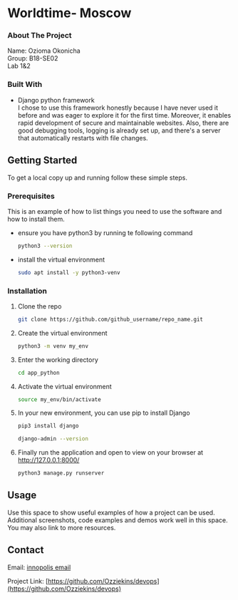 # Worldtime- Moscow

### About The Project

Name: Ozioma Okonicha  
Group: B18-SE02  
Lab 1&2

### Built With

* Django python framework  
I chose to use this framework honestly because I have never used it before and was eager to explore it for the first time. Moreover, it enables rapid development of secure and maintainable websites. Also, there are good debugging tools, logging is already set up, and there's a server that automatically restarts with file changes.


## Getting Started

To get a local copy up and running follow these simple steps.

### Prerequisites

This is an example of how to list things you need to use the software and how to install them.
* ensure you have python3 by running te following command
  ```sh
  python3 --version
  ```
* install the virtual environment
  ```sh
  sudo apt install -y python3-venv
  ```

### Installation

1. Clone the repo
   ```sh
   git clone https://github.com/github_username/repo_name.git
   ```
2. Create the virtual environment
   ```sh
   python3 -m venv my_env
   ```
3. Enter the working directory
   ```sh
   cd app_python
   ```
4. Activate the virtual environment
   ```sh
   source my_env/bin/activate
   ```
5. In your new environment, you can use pip to install Django
   ```sh
   pip3 install django

   django-admin --version
   ```
6. Finally run the application and open to view on your browser at http://127.0.0.1:8000/
   ```sh
   python3 manage.py runserver
   ```



## Usage

Use this space to show useful examples of how a project can be used. Additional screenshots, code examples and demos work well in this space. You may also link to more resources.



## Contact

Email: [innopolis email](mailto:o.okonicha@innopolis.university)  

Project Link: [https://github.com/Ozziekins/devops](https://github.com/Ozziekins/devops)





